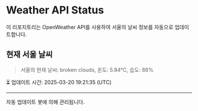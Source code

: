 
# Weather API Status

이 리포지토리는 OpenWeather API를 사용하여 서울의 날씨 정보를 자동으로 업데이트합니다.

## 현재 서울 날씨
> 서울의 현재 날씨: broken clouds, 온도: 5.84°C, 습도: 88%

⏳ 업데이트 시간: 2025-03-20 19:21:35 (UTC)

---
자동 업데이트 봇에 의해 관리됩니다.
